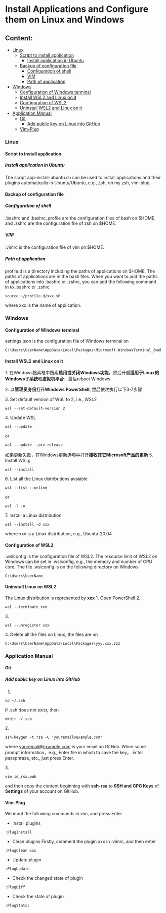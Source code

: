 # Install Applications and Configure them on Linux and Windows
## Content:
- [Linux](#linux)
  - [Script to install application](#script-to-install-application)
    - [Install application in Ubuntu](#install-application-in-Ubuntu)
  - [Backup of configuration file](#backup-of-configuration-file)
    - [Configuration of shell](#configuration-of-shell)
    - [VIM](#vim)
    - [Path of application](#path-of-application)
- [Windows](#windows)
  - [Configuration of Windows terminal](#configuration-of-Windows-terminal)
  - [Install WSL2 and Linux on it](#install-wsl2-and-Linux-on-it)
  - [Configuration of WSL2](#configuration-of-wsl2)
  - [Uninstall WSL2 and Linux on it](#uninstall-wsl2-and-linux-on-it)
- [Application Manual](#application-manual)
  - [Git](#git)
    - [Add public key on Linux into GitHub](#add-public-key-on-linux-into-github)
  - [Vim-Plug](#vim-plug)

### Linux
#### Script to install application
##### Install application in Ubuntu
The script app-install-ubuntu.sh can be used to install applications and their plugins automatically in Ubuntu/Ubuntu, e.g., zsh, oh my zsh, vim-plug.  

#### Backup of configuration file
##### Configuration of shell
.bashrc and .bashrc_profile are the configuration files of bash on $HOME, and .zshrc are the configuration file of zsh on $HOME.
##### VIM
.vimrc is the configuration file of vim on $HOME.
##### Path of application
profile.d is a directory including the paths of applications on $HOME. The paths of applications are in the bash files. When you want to add the paths of applications into .bashrc or .zshrc, you can add the following command in to .bashrc or .zshrc
```
source ~/profile.d/xxx.sh
```
where xxx is the name of application.

### Windows
#### Configuration of Windows terminal
settings.json is the configuration file of Windows terminal on  
```
C:\Users\UserName\AppData\Local\Packages\Microsoft.WindowsTerminal_8wekyb3d8bbwe\LocalState
```
#### Install WSL2 and Linux on it
1\. 在Windows搜索框中搜索**启用或关闭Windows功能**，然后开启**适用于Linux的Windows子系统**和**虚拟机平台**，最后reboot Windows

2\. 以**管理员身份**打开**Windows PowerShell**, 然后依次执行以下3-7步骤

3\. Set default version of WSL to 2, i.e., WSL2
   ```
   wsl --set-default-version 2
   ```
4\. Update WSL
   ```
   wsl --update
   ```
   or
   ```
   wsl --update --pre-release
   ```
   如果更新失败，在Windows更新选项中打开**接收其它Microsoft产品的更新**
5\. Install WSLg
   ```
   wsl --install
   ```
6\. List all the Linux distributions avaiable
   ```
   wsl --list --online
   ```
   or
   ```
   wsl -l -o
   ```
7\. Install a Linux distribution
   ```
   wsl --install -d xxx
   ```
   where xxx is a Linux distribution, e.g., Ubuntu-20.04

#### Configuration of WSL2
.wslconfig is the configuration file of WSL2. The resource limit of WSL2 on Windows can be set in .wslconfig, e.g., the memory and number of CPU core. The file .wslconfig is on the following directory on Windows
```
C:\Users\UserName
```

#### Uninstall Linux on WSL2
The Linux distribution is represented by **xxx**
1\. Open PowerShell
2\.
```
wsl --terminate xxx
```
3\.
```
wsl --unregister xxx
```
4\. Delete all the files on Linux, the files are on
```
C:\Users\UserName\AppData\Local\Packages\yyy.xxx.zzz
```
### Application Manual
#### Git
##### Add public key on Linux into GitHub
1.
```
cd ~/.ssh
```
if .ssh does not exist, then
```
mkdir ~/.ssh
```
2\.
```
ssh-keygen -t rsa -C "youremail@example.com"
```
where youremail@example.com is your email on GitHub. When some prompt information，e.g., Enter file in which to save the key， Enter passphrase, etc., just press Enter.

3\. 
```
vim id_rsa.pub
```
and then copy the content beginning with **ssh-rsa** to **SSH and GPG Keys** of **Settings** of your account on GitHub.
#### Vim-Plug
We input the following commands in vim, and press Enter
- Install plugins
```
:PlugInstall
```
- Clean plugins
  Firstly, comment the plugin xxx in .vimrc, and then enter
```
:PlugClean xxx
```
- Update plugin
```
:PlugUpdate
```
- Check the changed state of plugin
```
:PlugDiff
```
- Check the state of plugin
```
:PlugStatus
```
